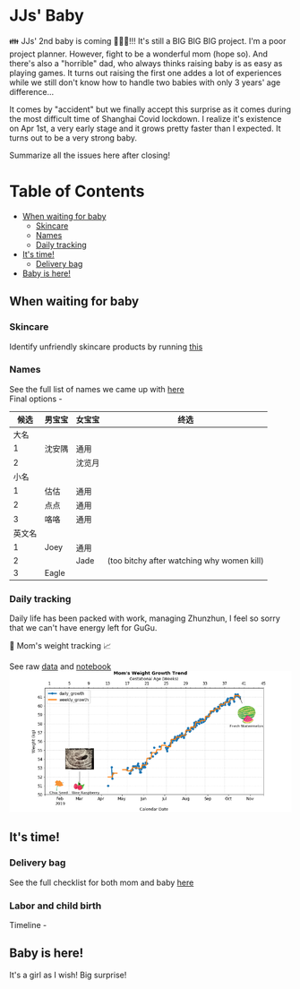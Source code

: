# JJs' Baby
:family: JJs' 2nd baby is coming :baby::maple_leaf::pig_nose:!!! It's still a BIG BIG BIG project. I'm a poor project planner. However, fight to be a wonderful mom (hope so). And there's also a "horrible" dad, who always thinks raising baby is as easy as playing games. It turns out raising the first one addes a lot of experiences while we still don't know how to handle two babies with only 3 years' age difference...

It comes by "accident" but we finally accept this surprise as it comes during the most difficult time of Shanghai Covid lockdown. I realize it's existence on Apr 1st, a very early stage and it grows pretty faster than I expected. It turns out to be a very strong baby.

Summarize all the issues here after closing!
# Table of Contents
<!-- MarkdownTOC -->

- [When waiting for baby](#when-waiting-for-baby)
	- [Skincare](#skincare)
	- [Names](#names)
	- [Daily tracking](#daily-tracking)
- [It's time!](#its-time)
	- [Delivery bag](#delivery-bag)
- [Baby is here!](#baby-is-here)

<!-- /MarkdownTOC -->
## When waiting for baby
### Skincare
Identify unfriendly skincare products by running [this](./skincare/identify_unfriendly_skincare_products.ipynb)
### Names
See the full list of names we came up with [here](./preparation/names.md)  
Final options -  

| 候选 | 男宝宝 | 女宝宝 | 终选 |
| --- | --- | --- | ---
| 大名 | | |
| 1 | 沈安隅 | 通用 | 
| 2 |  | 沈览月 |
| 小名 | | |
| 1 | 估估 | 通用 |
| 2 | 点点 | 通用 |
| 3 | 咯咯 | 通用 |
| 英文名 | | |
| 1 | Joey | 通用 |
| 2 |   | Jade | (too bitchy after watching why women kill)
| 3 | Eagle |  |    

### Daily tracking
Daily life has been packed with work, managing Zhunzhun, I feel so sorry that we can't have energy left for GuGu.

:woman: Mom's weight tracking :chart_with_upwards_trend:  

See raw [data](./tracking/daily_tracking.xlsx) and [notebook](./tracking/weight_growth.ipynb)
![trend](./tracking/mom_weight_growth.png)

## It's time!
### Delivery bag
See the full checklist for both mom and baby [here](./preparation/delivery_bag.md)
### Labor and child birth
Timeline -   

## Baby is here!
It's a girl as I wish! Big surprise!
